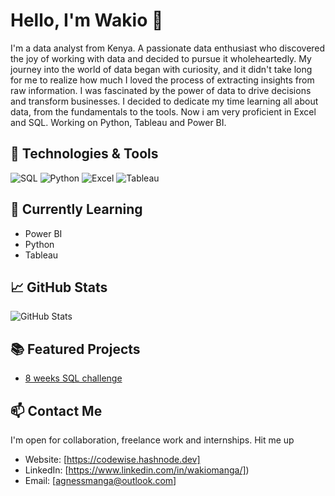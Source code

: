 # Hello, I'm Wakio 👋

I'm a data analyst from Kenya. A passionate data enthusiast who discovered the joy of working with data
and decided to pursue it wholeheartedly. My journey into the world of data began with curiosity,
and it didn't take long for me to realize how much I loved the process of extracting insights from raw information.
I was fascinated by the power of data to drive decisions and transform businesses. I decided to dedicate my time learning all about data,
from the fundamentals to the tools. Now i am very proficient in Excel and SQL. Working on Python, Tableau and Power BI.

## 🔧 Technologies & Tools

![SQL](https://img.shields.io/badge/SQL-3776AB?style=flat-square&logo=postgresql&logoColor=white)
![Python](https://img.shields.io/badge/Python-3776AB?style=flat-square&logo=python&logoColor=white)
![Excel](https://img.shields.io/badge/Excel-217346?style=flat-square&logo=microsoft-excel&logoColor=white)
![Tableau](https://img.shields.io/badge/Tableau-E97627?style=flat-square&logo=tableau&logoColor=white)

<!-- Add more technologies you know -->

## 🌱 Currently Learning

- Power BI
- Python
- Tableau
<!-- Add more technologies you're learning -->

## 📈 GitHub Stats

![GitHub Stats](https://github-readme-stats.vercel.app/api?username=WAKIOM&show_icons=true&hide_title=true&hide=issues&count_private=true&hide_border=true&hide_rank=true)

## 📚 Featured Projects

- [8 weeks SQL challenge](https://github.com/WAKIOM/8weeksSQLchalllenge]/[PROJECT_1])

<!-- Add more featured projects -->

## 📫 Contact Me
I'm open for collaboration, freelance work and internships. Hit me up

- Website: [https://codewise.hashnode.dev]
- LinkedIn: [https://www.linkedin.com/in/wakiomanga/])
- Email: [agnessmanga@outlook.com]


<!---
WAKIOM/WAKIOM is a ✨ special ✨ repository because its `README.md` (this file) appears on your GitHub profile.
You can click the Preview link to take a look at your changes.
--->
